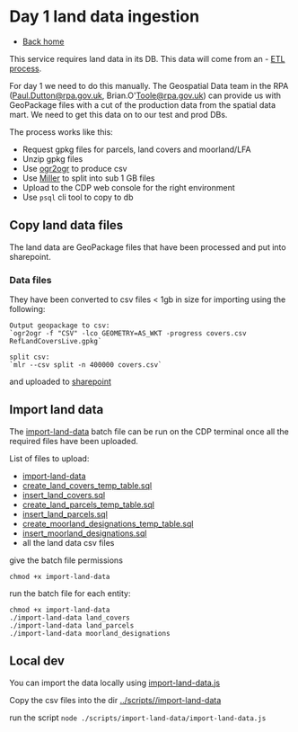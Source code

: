 # Day 1 land data ingestion

- [Back home](../README.md)

This service requires land data in its DB. This data will come from an - [ETL process](etl-land-data-ingestion.md).

For day 1 we need to do this manually. The Geospatial Data team in the RPA
(Paul.Dutton@rpa.gov.uk, Brian.O'Toole@rpa.gov.uk) can provide us with GeoPackage files with a cut
of the production data from the spatial data mart. We need to get this data on to our test and
prod DBs.

The process works like this:

- Request gpkg files for parcels, land covers and moorland/LFA
- Unzip gpkg files
- Use [ogr2ogr](https://gdal.org/en/stable/programs/ogr2ogr.html) to produce csv
- Use [Miller](https://miller.readthedocs.io/en/latest/installing-miller/) to split into sub 1 GB files
- Upload to the CDP web console for the right environment
- Use `psql` cli tool to copy to db

## Copy land data files

The land data are GeoPackage files that have been processed and put into sharepoint.

### Data files

They have been converted to csv files < 1gb in size for importing using the following:

```
Output geopackage to csv:
`ogr2ogr -f "CSV" -lco GEOMETRY=AS_WKT -progress covers.csv RefLandCoversLive.gpkg`

split csv:
`mlr --csv split -n 400000 covers.csv`
```

and uploaded to [sharepoint](https://defra.sharepoint.com/teams/Team1645/Restricted_FCP%20RPS%20Future/Forms/AllItems.aspx?id=%2Fteams%2FTeam1645%2FRestricted%5FFCP%20RPS%20Future%2FData%20Extracts%2FLMS%20Data&viewid=f5678bbd%2Dae3a%2D4cd4%2D9f4c%2Dab8e79452a94&e=5%3A476e1a591f0d4eccaf68623c67987081&sharingv2=true&fromShare=true&at=9&CID=274e8249%2Dca8a%2D4bd9%2D98c2%2D72693cc19784&FolderCTID=0x0120003E0DBE7EBC40834DB6321029329D6BBB)

## Import land data

The [import-land-data](./import-land-data) batch file can be run on the CDP terminal once all the required files have been uploaded.

List of files to upload:

- [import-land-data](../scripts/import-land-data/import-land-data)
- [create_land_covers_temp_table.sql](../scripts/import-land-data/land_covers/create_land_covers_temp_table.sql)
- [insert_land_covers.sql](../scripts/import-land-data/land_covers/insert_land_covers.sql)
- [create_land_parcels_temp_table.sql](../scripts/import-land-data/land_parcels/create_land_parcels_temp_table.sql)
- [insert_land_parcels.sql](../scripts/import-land-data/land_parcels/insert_land_parcels.sql)
- [create_moorland_designations_temp_table.sql](../scripts/import-land-data/moorland_designations/create_moorland_designations_temp_table.sql)
- [insert_moorland_designations.sql](../scripts/import-land-data/moorland_designations/insert_moorland_designations.sql)
- all the land data csv files

give the batch file permissions

```
chmod +x import-land-data
```

run the batch file for each entity:

```
chmod +x import-land-data
./import-land-data land_covers
./import-land-data land_parcels
./import-land-data moorland_designations
```

## Local dev

You can import the data locally using [import-land-data.js](../scripts//import-land-data/import-land-data.js)

Copy the csv files into the dir [../scripts//import-land-data](../scripts//import-land-data)

run the script `node ./scripts/import-land-data/import-land-data.js`
